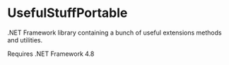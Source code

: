 # UsefulStuffPortable
.NET Framework library containing a bunch of useful extensions methods and utilities.

Requires .NET Framework 4.8
